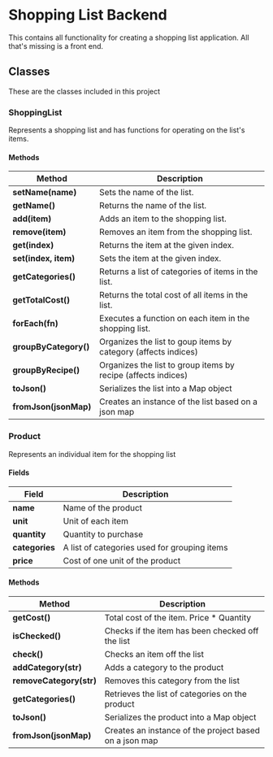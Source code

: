 # Shopping List Backend
This contains all functionality for creating a shopping list
application. All that's missing is a front end.

## Classes
These are the classes included in this project

### ShoppingList
Represents a shopping list and has functions for operating
on the list's items.

#### Methods

| Method                | Description
| --------------------  |--------------
| **setName(name)**     | Sets the name of the list.
| **getName()**         | Returns the name of the list.
| **add(item)**         | Adds an item to the shopping list.
| **remove(item)**      | Removes an item from the shopping list.
| **get(index)**        | Returns the item at the given index.
| **set(index, item)**  | Sets the item at the given index.
| **getCategories()**   | Returns a list of categories of items in the list.
| **getTotalCost()**    | Returns the total cost of all items in the list.
| **forEach(fn)**       | Executes a function on each item in the shopping list.
| **groupByCategory()** | Organizes the list to goup items by category (affects indices)
| **groupByRecipe()**   | Organizes the list to group items by recipe (affects indices)
| **toJson()**          | Serializes the list into a Map object
| **fromJson(jsonMap)** | Creates an instance of the list based on a json map

### Product
Represents an individual item for the shopping list

#### Fields

| Field          | Description
| -----          | -----------
| **name**       | Name of the product
| **unit**       | Unit of each item
| **quantity**   | Quantity to purchase
| **categories** | A list of categories used for grouping items
| **price**      | Cost of one unit of the product

#### Methods

| Method                  | Description
| -------------           | -----------
| **getCost()**           | Total cost of the item. Price * Quantity
| **isChecked()**         | Checks if the item has been checked off the list
| **check()**             | Checks an item off the list
| **addCategory(str)**    | Adds a category to the product
| **removeCategory(str)** | Removes this category from the list
| **getCategories()**     | Retrieves the list of categories on the product
| **toJson()**            | Serializes the product into a Map object
| **fromJson(jsonMap)**   | Creates an instance of the project based on a json map
